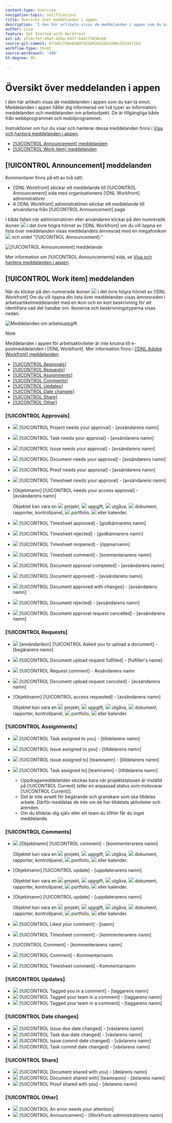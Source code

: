 ```yaml
---
content-type: overview
navigation-topic: notifications
title: Översikt över meddelanden i appen
description: 'I den här artikeln visas de meddelanden i appen som du kan ta emot. Meddelanden i appen håller dig informerad om två typer av information: meddelanden och meddelanden om arbetsobjekt. De är tillgängliga både från webbprogrammet och mobilprogrammet."'
author: Lisa
feature: Get Started with Workfront
exl-id: afc8cfe7-d9a7-458a-b437-bd4c75838cb0
source-git-commit: 073e6c7d4e830dfd2b8920a20e1490c5524d71bd
workflow-type: tm+mt
source-wordcount: '488'
ht-degree: 0%

---
```


# Översikt över meddelanden i appen

I den här artikeln visas de meddelanden i appen som du kan ta emot. Meddelanden i appen håller dig informerad om två typer av information: meddelanden och meddelanden om arbetsobjekt. De är tillgängliga både från webbprogrammet och mobilprogrammet.

Instruktioner om hur du visar och hanterar dessa meddelanden finns i [Visa och hantera meddelanden i appen](../../workfront-basics/using-notifications/view-and-manage-in-app-notifications.md).

* [[!UICONTROL Announcement] meddelanden](#announcement-notifications)
* [[!UICONTROL Work item] meddelanden](#work-item-notifications)

## [!UICONTROL Announcement] meddelanden

Kommentarer finns på ett av två sätt:

* [!DNL Workfront] skickar ett meddelande till [!UICONTROL Announcement] sida med organisationens [!DNL Workfront] administratörer
* A [!DNL Workfront] administratören skickar ett meddelande till användarna från [!UICONTROL Announcement] page

I båda fallen när administratören eller användaren klickar på den numrerade ikonen ![](assets/notifications-icon-jewel.jpg) i det övre högra hörnet av [!DNL Workfront] om du vill öppna en lista över meddelanden visas meddelandets ämnesrad med en megafonikon ![](assets/announcement.png) och ordet &quot;[!UICONTROL Announcement].&quot;

![[!UICONTROL Announcement] meddelande](assets/notification-list-announcement-350x271.png)

Mer information om [!UICONTROL Announcements] sida, se [Visa och hantera meddelanden i appen](../../workfront-basics/using-notifications/view-and-manage-in-app-notifications.md).

## [!UICONTROL Work item] meddelanden

När du klickar på den numrerade ikonen ![](assets/notifications-icon-jewel.jpg) i det övre högra hörnet av [!DNL Workfront] Om du vill öppna din lista över meddelanden visas ämnesraden i arbetsartikelmeddelandet med en ikon och en kort beskrivning för att identifiera vad det handlar om. Ikonerna och beskrivningstyperna visas nedan.

![Meddelanden om arbetsuppgift](assets/notification-list-work-items-350x247.png)

>[!NOTE]
>
>Meddelanden i appen för arbetsaktiviteter är inte knutna till e-postmeddelanden i [!DNL Workfront]. Mer information finns i [[!DNL Adobe Workfront] meddelanden](../../workfront-basics/using-notifications/wf-notifications.md).

* [[!UICONTROL Approvals]](#approvals)
* [[!UICONTROL Requests]](#requests)
* [[!UICONTROL Assignments]](#assignments)
* [[!UICONTROL Comments]](#comments)
* [[!UICONTROL Updates]](#updates)
* [[!UICONTROL Date changes]](#date-changes)
* [[!UICONTROL Share]](#share)
* [[!UICONTROL Other]](#other)

### [!UICONTROL Approvals]

* ![](assets/prjneedsapprvl.png) [!UICONTROL Project needs your approval] - [avsändarens namn]
* ![](assets/icon-taskassngdtoyou.png) [!UICONTROL Task needs your approval] - [avsändarens namn]
* ![](assets/issue.png) [!UICONTROL Issue needs your approval] - [avsändarens namn]
* ![](assets/document.png) [!UICONTROL Document needs your approval] - [avsändarens namn]
* ![](assets/proof.png) [!UICONTROL Proof needs your approval] - [avsändarens namn]
* ![](assets/timesheet.png) [!UICONTROL Timesheet needs your approval] - [avsändarens namn]

   <!--
  <li data-mc-conditions="QuicksilverOrClassic.Draft mode,QuicksilverOrClassic.Quicksilver"> <img src="assets/portfolio.png"> You need to approve a portfolio</li>
  -->

* [Objektnamn] [!UICONTROL needs your access approval] - [avsändarens namn]

   Objektet kan vara en ![](assets/prjneedsapprvl.png)  projekt, ![](assets/icon-taskassngdtoyou.png) uppgift, ![](assets/issue.png) utgåva, ![](assets/document.png)  dokument, rapporter, kontrollpanel, ![](assets/portfolio.png) portfolio, ![](assets/program.png) eller kalender.

* ![](assets/timesheet.png) [!UICONTROL Timesheet approved] - [godkännarens namn]
* ![](assets/timesheet.png) [!UICONTROL Timesheet rejected] - [godkännarens namn]
* ![](assets/timesheet.png) [!UICONTROL Timesheet reopened] - [öppnarnamn]
* ![](assets/timesheet.png) [!UICONTROL Timesheet comment] - [kommenterarens namn]
* ![](assets/document.png) [!UICONTROL Document approval completed] - [avsändarens namn]
* ![](assets/document.png) [!UICONTROL Document approved] - [avsändarens namn]
* ![](assets/document.png) [!UICONTROL Document approved with changes] - [avsändarens namn]
* ![](assets/document.png) [!UICONTROL Document rejected] - [avsändarens namn]
* ![](assets/document.png) [!UICONTROL Document approval request cancelled] - [avsändarens namn]

### [!UICONTROL Requests]

* ![](assets/document.png) [användarikon] [!UICONTROL Asked you to upload a document] - [begärarens namn]
* ![](assets/document.png) [!UICONTROL Document upload request fulfilled] - [fulfiller&#39;s name]
* ![](assets/user.png) [!UICONTROL Request comment] - Avsändarens namn
* ![](assets/document.png) [!UICONTROL Document upload request canceled] - [avsändarens namn]
* [Objektnamn] [!UICONTROL access requested] - [avsändarens namn]

   Objektet kan vara en ![](assets/prjneedsapprvl.png)  projekt, ![](assets/icon-taskassngdtoyou.png) uppgift, ![](assets/issue.png) utgåva, ![](assets/document.png)  dokument, rapporter, kontrollpanel, ![](assets/portfolio.png) portfolio, ![](assets/program.png) eller kalender.

### [!UICONTROL Assignments]

* ![](assets/icon-taskassngdtoyou.png) [!UICONTROL Task assigned to you] - [tilldelarens namn]
* ![](assets/issue.png) [!UICONTROL Issue assigned to you] - [tilldelarens namn]
* ![](assets/issue.png) [!UICONTROL Issue assigned to] [teamnamn] - [tilldelarens namn]
* ![](assets/icon-taskassngdtoyou.png) [!UICONTROL Task assigned to] [teamnamn] - [tilldelarens namn]

   * Uppdragsmeddelanden skickas bara när projektstatusen är inställd på [!UICONTROL Current] (eller en anpassad status som motsvarar [!UICONTROL Current)].
   * Det är inte avsett för begärande och granskare som ska tilldelas arbete. Därför meddelas de inte om de har tilldelats aktiviteter och ärenden.
   * Om du tilldelar dig själv eller ett team du tillhör får du inget meddelande.

### [!UICONTROL Comments]

* ![](assets/user.png) [Objektnamn] [!UICONTROL comment] - [kommenterarens namn]

   Objektet kan vara en ![](assets/prjneedsapprvl.png)  projekt, ![](assets/icon-taskassngdtoyou.png) uppgift, ![](assets/issue.png) utgåva, ![](assets/document.png)  dokument, rapporter, kontrollpanel, ![](assets/portfolio.png) portfolio, ![](assets/program.png) eller kalender.

* [Objektnamn] [!UICONTROL update] - [uppdaterarens namn]

   Objektet kan vara en ![](assets/prjneedsapprvl.png)  projekt, ![](assets/icon-taskassngdtoyou.png) uppgift, ![](assets/issue.png) utgåva, ![](assets/document.png)  dokument, rapporter, kontrollpanel, ![](assets/portfolio.png) portfolio, ![](assets/program.png) eller kalender.

* [Objektnamn] [!UICONTROL update] - [uppdaterarens namn]

   Objektet kan vara en ![](assets/prjneedsapprvl.png)  projekt, ![](assets/icon-taskassngdtoyou.png) uppgift, ![](assets/issue.png) utgåva, ![](assets/document.png)  dokument, rapporter, kontrollpanel, ![](assets/portfolio.png) portfolio, ![](assets/program.png) eller kalender.

* ![](assets/user.png) [!UICONTROL Liked your comment] - [namn]
* ![](assets/timesheet.png) [!UICONTROL Timesheet comment] - [kommenterarens namn]
* [!UICONTROL Comment] - [kommenterarens namn]
* ![](assets/user.png) [!UICONTROL Comment] - Kommentarnamn
* ![](assets/timesheet.png) [!UICONTROL Timesheet comment] - Kommentarnamn

### [!UICONTROL Updates]

* ![](assets/user.png) [!UICONTROL Tagged you in a comment] - [taggarens namn]
* ![](assets/user.png) [!UICONTROL Tagged your team in a comment] - [taggarens namn]
* ![](assets/user.png) [!UICONTROL Tagged your team in a comment] - [taggarens namn]

### [!UICONTROL Date changes]

* ![](assets/issue.png) [!UICONTROL Issue due date changed] - [växlarens namn]
* ![](assets/icon-taskassngdtoyou.png) [!UICONTROL Task due date changed] - [växlarens namn]
* ![](assets/issue.png) [!UICONTROL Issue commit date changed] - [växlarens namn]
* ![](assets/icon-taskassngdtoyou.png) [!UICONTROL Task commit date changed] - [växlarens namn]

### [!UICONTROL Share]

* ![](assets/document.png) [!UICONTROL Document shared with you] - [delarens namn]
* ![](assets/document.png) [!UICONTROL Document shared with] [teamnamn] - [delarens namn]
* ![](assets/proof.png) [!UICONTROL Proof shared with you] - [delarens namn]

### [!UICONTROL Other]

* ![](assets/error.png) [!UICONTROL An error needs your attention]
* ![](assets/announcement.png) [!UICONTROL Announcement] - [Workfront-administratörens namn]
